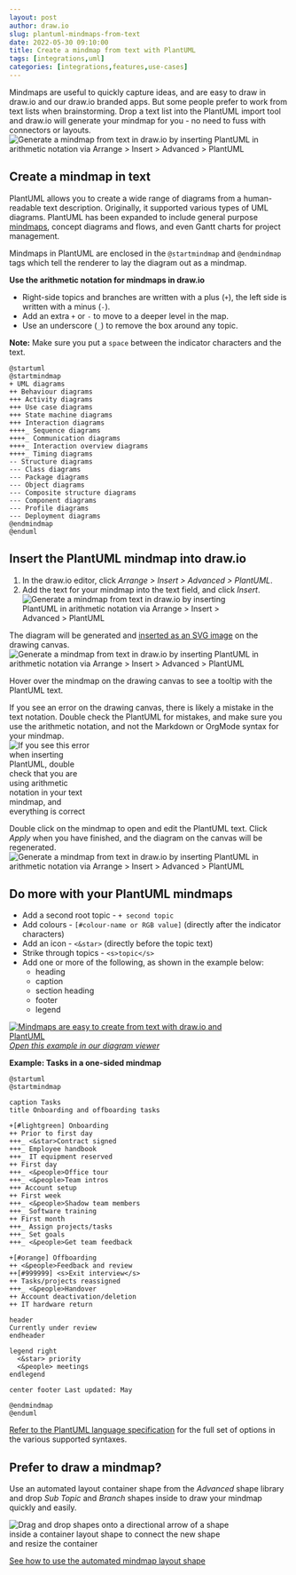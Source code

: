 ```yaml
---
layout: post
author: draw.io
slug: plantuml-mindmaps-from-text
date: 2022-05-30 09:10:00
title: Create a mindmap from text with PlantUML
tags: [integrations,uml]
categories: [integrations,features,use-cases]
---
```


Mindmaps are useful to quickly capture ideas, and are easy to draw in draw.io and our draw.io branded apps. But some people prefer to work from text lists when brainstorming. Drop a text list into the PlantUML import tool and draw.io will generate your mindmap for you - no need to fuss with connectors or layouts.
<br /><img src="/assets/img/blog/mindmap-plantuml-example1.png" style="width=100%;max-width:500px;height:auto;" alt="Generate a mindmap from text in draw.io by inserting PlantUML in arithmetic notation via Arrange > Insert > Advanced > PlantUML">

## Create a mindmap in text

PlantUML allows you to create a wide range of diagrams from a human-readable text description. Originally, it supported various types of UML diagrams. PlantUML has been expanded to include general purpose [mindmaps](https://plantuml.com/de/mindmap-diagram), concept diagrams and flows, and even Gantt charts for project management. 

Mindmaps in PlantUML are enclosed in the ``@startmindmap`` and ``@endmindmap`` tags which tell the renderer to lay the diagram out as a mindmap.

**Use the arithmetic notation for mindmaps in draw.io**
* Right-side topics and branches are written with a plus (``+``), the left side is written with a minus (``-``). 
* Add an extra ``+`` or ``-`` to move to a deeper level in the map.
* Use an underscore (``_``) to remove the box around any topic. 

**Note:** Make sure you put a ``space`` between the indicator characters and the text.

```
@startuml
@startmindmap
+ UML diagrams
++ Behaviour diagrams
+++ Activity diagrams
+++ Use case diagrams
+++ State machine diagrams
+++ Interaction diagrams
++++_ Sequence diagrams
++++_ Communication diagrams
++++_ Interaction overview diagrams
++++_ Timing diagrams
-- Structure diagrams
--- Class diagrams
--- Package diagrams
--- Object diagrams
--- Composite structure diagrams
--- Component diagrams
--- Profile diagrams
--- Deployment diagrams
@endmindmap
@enduml
```

## Insert the PlantUML mindmap into draw.io

1. In the  draw.io editor, click _Arrange > Insert > Advanced > PlantUML_.
2. Add the text for your mindmap into the text field, and click _Insert_.
<br /><img src="/assets/img/blog/mindmap-plantuml-example1-insert.png" style="width=100%;max-width:400px;height:auto;" alt="Generate a mindmap from text in draw.io by inserting PlantUML in arithmetic notation via Arrange > Insert > Advanced > PlantUML">

The diagram will be generated and [inserted as an SVG image](/doc/faq/svg-insert.html) on the drawing canvas.
<br /><img src="/assets/img/blog/mindmap-plantuml-example1-canvas.png" style="width=100%;max-width:600px;height:auto;" alt="Generate a mindmap from text in draw.io by inserting PlantUML in arithmetic notation via Arrange > Insert > Advanced > PlantUML">

Hover over the mindmap on the drawing canvas to see a tooltip with the PlantUML text.

If you see an error on the drawing canvas, there is likely a mistake in the text notation. Double check the PlantUML for mistakes, and make sure you use the arithmetic notation, and not the Markdown or OrgMode syntax for your mindmap.
<br /><img src="/assets/img/blog/mindmap-plantuml-example1-error.png" style="width=100%;max-width:150px;height:auto;" alt="If you see this error when inserting PlantUML, double check that you are using arithmetic notation in your text mindmap, and everything is correct">

Double click on the mindmap to open and edit the PlantUML text. Click _Apply_ when you have finished, and the diagram on the canvas will be regenerated.
<br /><img src="/assets/img/blog/mindmap-plantuml-example1.png" style="width=100%;max-width:600px;height:auto;" alt="Generate a mindmap from text in draw.io by inserting PlantUML in arithmetic notation via Arrange > Insert > Advanced > PlantUML">

## Do more with your PlantUML mindmaps

* Add a second root topic - ``+ second topic``
* Add colours - ``[#colour-name or RGB value]`` (directly after the indicator characters)
* Add an icon - ``<&star>`` (directly before the topic text)
* Strike through topics - ``<s>topic</s>``
* Add one or more of the following, as shown in the example below: 
  * heading
  * caption
  * section heading
  * footer
  * legend

[<img src="/assets/img/blog/mindmap-plantuml-example2.png" style="width=100%;max-width:400px;height:auto;" alt="Mindmaps are easy to create from text with draw.io and PlantUML">
<br />_Open this example in our diagram viewer_](https://viewer.diagrams.net/?lightbox=1&highlight=0000ff&edit=_blank&layers=1&nav=1&title=#Uhttps%3A%2F%2Fraw.githubusercontent.com%2Fjgraph%2Fdrawio-diagrams%2Fdev%2Fblog%2Fmindmap-plantuml-example.drawio)

**Example: Tasks in a one-sided mindmap**

```
@startuml
@startmindmap

caption Tasks
title Onboarding and offboarding tasks

+[#lightgreen] Onboarding
++ Prior to first day
+++_ <&star>Contract signed
+++_ Employee handbook
+++_ IT equipment reserved
++ First day
+++_ <&people>Office tour
+++_ <&people>Team intros
+++ Account setup
++ First week
+++_ <&people>Shadow team members
+++_ Software training
++ First month
+++_ Assign projects/tasks
+++_ Set goals
+++_ <&people>Get team feedback

+[#orange] Offboarding
++ <&people>Feedback and review
++[#999999] <s>Exit interview</s>
++ Tasks/projects reassigned
+++_ <&people>Handover
++ Account deactivation/deletion
++ IT hardware return

header
Currently under review
endheader

legend right
  <&star> priority
  <&people> meetings
endlegend

center footer Last updated: May

@endmindmap 
@enduml
```

[Refer to the PlantUML language specification](https://plantuml.com/de/mindmap-diagram) for the full set of options in the various supported syntaxes.


## Prefer to draw a mindmap?

Use an automated layout container shape from the _Advanced_ shape library and drop _Sub Topic_ and _Branch_ shapes inside to draw your mindmap quickly and easily. 

<img src="/assets/img/blog/automatic-layout-mindmap.gif" style="width=100%;max-width:400px;height:auto;" alt="Drag and drop shapes onto a directional arrow of a shape inside a container layout shape to connect the new shape and resize the container">

[See how to use the automated mindmap layout shape](/blog/automated-layout-shapes.html)

